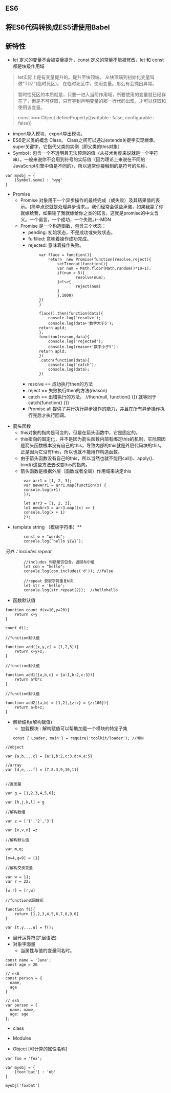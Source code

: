 ## ES6

## 将ES6代码转换成ES5请使用Babel


## 新特性
* let 定义的变量不会被变量提升，const 定义的常量不能被修改，let 和 const 都是块级作用域

>let实际上是有变量提升的。提升至块顶端。 从块顶端到初始化变量叫做"TDZ"(临时死区)。 在临时死区中，使用变量。那么有会抛出异常。

>暂时性死区的本质就是，只要一进入当前作用域，所要使用的变量就已经存在了，但是不可获取，只有等到声明变量的那一行代码出现，才可以获取和使用该变量。

> const === Object.defineProperty({writable : false, configurable : false})

* import导入模块、export导出模块。
* ES6定义类的概念 Class。 Class之间可以通过extends关键字实现继承。super关键字，它指代父类的实例（即父类的this对象）
* Symbol : 包含一个不透明且无法预测的值（从技术角度来说就是一个字符串）。一般来说你不会用到符号的实际值（因为理论上来说在不同的JavaScript引擎中值是不同的），所以通常你接触到的是符号的名称，
```
var myobj = {
    [Symbol.some] : 'wyg'
}
```
* Promise
    - Promise 对象用于一个异步操作的最终完成（或失败）及其结果值的表示。(简单点说就是处理异步请求。。我们经常会做些承诺，如果我赢了你就嫁给我，如果输了我就嫁给你之类的诺言。这就是promise的中文含义。一个诺言，一个成功，一个失败。)--MDN
    - Promise 是一个构造函数，包含三个状态：
        - pending: 初始状态，不是成功或失败状态。
        - fulfilled: 意味着操作成功完成。
        - rejected: 意味着操作失败。
        ```
                var flace = function(){
                    return  new Promise(function(resolve,reject){
                        setTimeout(function(){
                        var num = Math.floor(Math.random()*10+1);
                        if(num > 5){
                                resolve(num);
                        }else{
                                reject(num)
                        }
                        },1000)
                })
                }

                flace().then(function(data){
                    console.log('resolve');
                    console.log(data+'数字大于5');
                return apld;
                },
                function(reason,data){
                    console.log('rejected');
                    console.log(reason+'数字小于5');
                return apld;
                })
                .catch(function(data){
                    console.log('catch');
                    console.log(data);
                })
        ```
        * resolve == 成功执行then的方法
        * reject == 失败执行then的方法(reason)
        * catch == 出错执行的方法。 //then(null, function() {}) 就等同于catch(function() {})
        * Promise.all 提供了并行执行异步操作的能力，并且在所有异步操作执行完后才执行回调。

+ 箭头函数
    - this对象的指向是可变的，但是在箭头函数中，它是固定的。
    - this指向的固定化，并不是因为箭头函数内部有绑定this的机制，实际原因是箭头函数根本没有自己的this，导致内部的this就是外层代码块的this。正是因为它没有this，所以也就不能用作构造函数。
    - 由于箭头函数没有自己的this，所以当然也就不能用call()、apply()、bind()这些方法去改变this的指向。
    - 箭头函数是根据外层（函数或者全局）作用域来决定this

``` 
        var arr1 = [1, 2, 3];
        var newArr1 = arr1.map(function(x) {
        console.log(x+1)
        });

        let arr3 = [1, 2, 3];
        let newArr3 = arr3.map((x) => {
        console.log(x + 1)
        });
```
* template string （模板字符串）**
```
        const w = "words";
        console.log(`hello ${w}`);

```
_另外：includes repeat_
```
        //includes 判断是否包含，返回布尔值
        let con = "hello";
        console.log(con.includes('d')); //false

        //repeat 获取字符重复N次
        let str = 'hello';
        console.log(str.repeat(2));  //hellohello
```
* 函数默认值
```
function count_d(x=10,y=20){
    return x+y
}

count_d();

//function默认值

function add([x,y,z] = [1,2,3]){
    return x+y+z;
}

//function默认值

function add1({a,b,c} = {a:1,b:2,c:3}){
    return a*b*c
}

//function默认值

function add2([a,b] = [1,2],{z:z} = {z:100}){
    return a+b+z;
}
```
* 解析结构(解构赋值)
    - 加载模块 : 解构赋值可以帮助加载一个模块的特定子集
    ```
    const { Loader, main } = require('toolkit/loader'); //MDN
    ```
```
//object

var {a,b,...c} = {a:1,b:2,c:3,d:4,e:5}

//array
var [d,e,...f] = [7,8.3,9,10,11]


//直面量

var g = [1,2,3,4,5,6];

var [h,j,k,l] = g

//解构数组

var z = ['1','2','3']

var [x,v,n] =z

//解构默认值

var m,q;

[m=4,q=9] = [1]

//解构交换变量

var w = 11;
var r = 22;

[w,r] = [r,w]

//function返回数组

function f(){
    return [1,2,3,4,5,6,7,8,9,0]
}

var [t,y,...u] = f();
```
* 展开运算符(扩展语法)
* 对象字面量
    - 当属性与值的变量同名时。
```
const name = 'Jane';
const age = 20

// es6
const person = {
  name,
  age
}

// es5
var person = {
  name: name,
  age: age
};
```
* class
* Modules

* Object [可计算的属性名称]
```
var foo = 'fox';

var myobj = {
    [foo+'bat'] : 'nb'
}

myobj['foxbat']
```